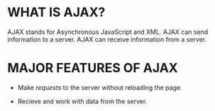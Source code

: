 # WHAT IS AJAX?
AJAX stands for Asynchronous JavaScript and XML.
AJAX can send information to a server.
AJAX can receive information from a server.

# MAJOR FEATURES OF AJAX
* Make *requests* to the server without reloading the page.

* Recieve and work with data from the server.